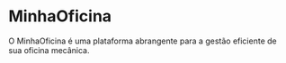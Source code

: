 # MinhaOficina
O MinhaOficina é uma plataforma abrangente para a gestão eficiente de sua oficina mecânica.
